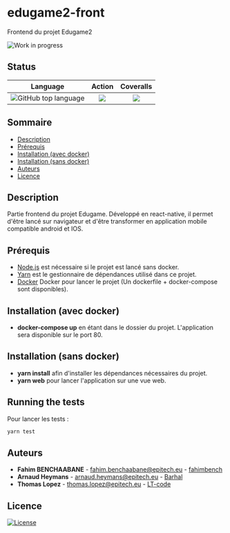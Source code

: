 # edugame2-front
Frontend du projet Edugame2

![Work in progress](http://www.repostatus.org/badges/latest/wip.svg)

## Status

| Language | Action | Coveralls |
|:--------:|:------:|:---------:|
| ![GitHub top language](https://img.shields.io/github/languages/top/Edugame-Team/edugame2-front) | ![](https://img.shields.io/github/workflow/status/Edugame-Team/edugame2-front/CICD/master) | ![](https://img.shields.io/github/workflow/status/Edugame-Team/edugame2-front/CICD/blabla) |

## Sommaire

- [Description](#description)
- [Prérequis](#prérequis)
- [Installation (avec docker)](#installation-avec-docker)
- [Installation (sans docker)](#installation-sans-docker)
- [Auteurs](#auteurs)
- [Licence](#licence)

## Description

Partie frontend du projet Edugame. Développé en react-native, il permet d'être lancé sur navigateur et d'être transformer en application mobile compatible android et IOS. 

## Prérequis

 - [Node.js](https://nodejs.org/en/) est nécessaire si le projet est lancé sans docker.
 - [Yarn](https://classic.yarnpkg.com/fr/docs/install/#windows-stable) est le gestionnaire de dépendances utilisé dans ce projet.
 - [Docker](https://docs.docker.com/get-docker/) Docker pour lancer le projet (Un dockerfile + docker-compose sont disponibles).
 
 ## Installation (avec docker)
 
  - **docker-compose up** en étant dans le dossier du projet. L'application sera disponible sur le port 80.

## Installation (sans docker)

 - **yarn install** afin d'installer les dépendances nécessaires du projet.
 - **yarn web** pour lancer l'application sur une vue web.

## Running the tests

Pour lancer les tests :

```bash
yarn test
```

## Auteurs

* **Fahim BENCHAABANE** - <fahim.benchaabane@epitech.eu> - [fahimbench](https://github.com/fahimbench)
* **Arnaud Heymans** - <arnaud.heymans@epitech.eu> - [Barhal](https://github.com/Barhal)
* **Thomas Lopez** - <thomas.lopez@epitech.eu> - [LT-code](https://github.com/LT-code)

## Licence
[![License](https://img.shields.io/badge/License-Apache%202.0-green.svg)](https://opensource.org/licenses/Apache-2.0)




